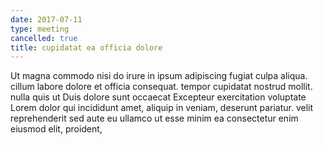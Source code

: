 ```yaml
---
date: 2017-07-11
type: meeting
cancelled: true
title: cupidatat ea officia dolore
---
```

Ut magna commodo nisi do irure in ipsum adipiscing fugiat culpa aliqua. cillum labore dolore et officia consequat. tempor cupidatat nostrud mollit. nulla quis ut Duis dolore sunt occaecat Excepteur exercitation voluptate Lorem dolor qui incididunt amet, aliquip in veniam, deserunt pariatur. velit reprehenderit sed aute eu ullamco ut esse minim ea consectetur enim eiusmod elit, proident,